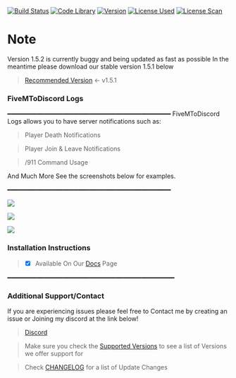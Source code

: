[![Build Status](https://img.shields.io/badge/Build-Passing%20-brightgreen.svg?style=flat)](https://github.com/TheRealToxicDev/FiveMToDiscord-Logs) [![Code Library](https://img.shields.io/badge/Library-LUA-orange.svg)](https://www.lua.org/) [![Version](https://img.shields.io/badge/Version-1.5.2-blue.svg)](https://github.com/TheRealToxicDev/FiveMToDiscord-Logs)
[![License Used](https://img.shields.io/badge/License-GPL_v3%20-yellow.svg?style=flat)](https://github.com/TheRealToxicDev/FiveMToDiscord-Logs) 
[![License Scan](https://img.shields.io/badge/License_Scan-Passing%20-brightgreen.svg?style=flat)](https://github.com/TheRealToxicDev/FiveMToDiscord-Logs) 

# Note
Version 1.5.2 is currently buggy and being updated as fast as possible
In the meantime please download our stable version 1.5.1 below

> [Recommended Version](https://github.com/toxic-developer/FiveM-Discord-Bot/releases/tag/v1.5.1) <- v1.5.1

### FiveMToDiscord Logs
━━━━━━━━━━━━━━━━━━━━━━━━━━━━━━━━━━━━━━━━━━━━
FiveMToDiscord Logs allows you to have server notifications such as:

> Player Death Notifications

> Player Join & Leave Notifications

> /911 Command Usage

And Much More See the screenshots below for examples.

━━━━━━━━━━━━━━━━━━━━━━━━━━━━━━━━━━━━━━━━━━━━

![](https://i.imgur.com/e0LFjH4.png)

![](https://i.imgur.com/xZDEWLw.png)

![](https://i.imgur.com/eckem5w.png)

### Installation Instructions
> - [x] Available On Our [Docs](http://help.toxicdev.me/docs/instructions/fivem2discord-install) Page


━━━━━━━━━━━━━━━━━━━━━━━━━━━━━━━━━━━━━━━━━━━━━
### Additional Support/Contact
If you are experiencing issues please feel free to Contact me by creating an issue or Joining my discord at the link below!

> [Discord](https://discord.gg/J6qMAWB)

> Make sure you check the [Supported Versions](SUPPORTED-VERSIONS.md) to see a list of Versions we offer support for

> Check [CHANGELOG](/CHANGELOG.md) for a list of Update Changes
